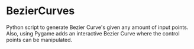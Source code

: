 # BezierCurves
Python script to generate Bezier Curve's given any amount of input points. Also, using Pygame adds an interactive Bezier Curve where the control points can be manipulated.
